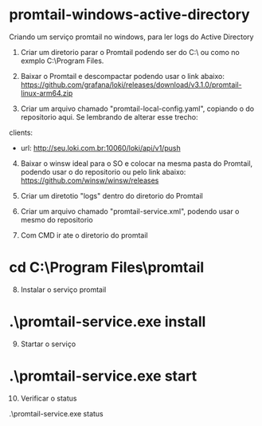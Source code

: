 # promtail-windows-active-directory
Criando um serviço promtail no windows, para ler logs do Active Directory


1. Criar um diretorio parar o Promtail podendo ser do C:\ ou como no exmplo C:\Program Files.

2. Baixar o Promtail e descompactar podendo usar o link abaixo:
https://github.com/grafana/loki/releases/download/v3.1.0/promtail-linux-arm64.zip

3. Criar um arquivo chamado "promtail-local-config.yaml", copiando o do repositorio aqui.
Se lembrando de alterar esse trecho:

clients:
  - url: http://seu.loki.com.br:10060/loki/api/v1/push

4. Baixar o winsw ideal para o SO e colocar na mesma pasta do Promtail, podendo usar o do repositorio ou pelo link abaixo:
https://github.com/winsw/winsw/releases

5. Criar um diretotio "logs" dentro do diretorio do Promtail

6. Criar um arquivo chamado "promtail-service.xml", podendo usar o mesmo do repositorio

7. Com CMD ir ate o diretorio do promtail
# cd C:\Program Files\promtail

8. Instalar o serviço promtail
# .\promtail-service.exe install

9. Startar o serviço
# .\promtail-service.exe start

10. Verificar o status
<body> .\promtail-service.exe status </body>







